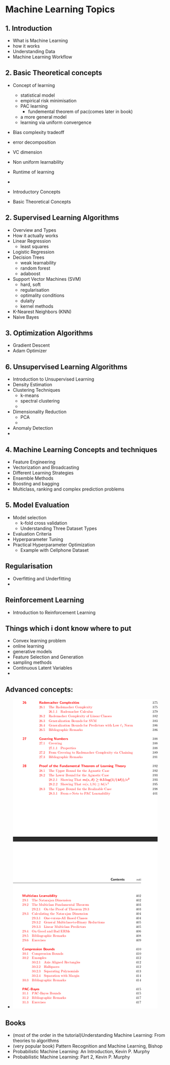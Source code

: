 # Machine Learning Topics

## 1. Introduction
- What is Machine Learning
- how it works
- Understanding Data
- Machine Learning Workflow

## 2. Basic Theoretical concepts
- Concept of learning
  - statistical model
  - empirical risk minimisation
  - PAC learning
    - fundemental theorem of pac(comes later in book)
  - a more general model
  - learning via uniform convergence
- Bias complexity tradeoff
- error decomposition
- VC dimension
- Non uniform learnability
- Runtime of learning
- 

- Introductory Concepts
- Basic Theoretical Concepts

## 2. Supervised Learning Algorithms
- Overview and Types
- How it actually works
- Linear Regression
  - least squares
- Logistic Regression
- Decision Trees
  - weak learnability
  - random forest
  - adaboost
- Support Vector Machines (SVM)
  - hard, soft
  - regularisation
  - optimality conditions
  - dulaity
  - kernel methods
- K-Nearest Neighbors (KNN)
- Naive Bayes

## 3. Optimization Algorithms
- Gradient Descent
- Adam Optimizer

## 6. Unsupervised Learning Algorithms
- Introduction to Unsupervised Learning
- Density Estimation
- Clustering Techniques
  - k-means
  - spectral clustering
  - 
- Dimensionality Reduction
  - PCA
  - 
- Anomaly Detection
- 
## 4. Machine Learning Concepts and techniques
- Feature Engineering
- Vectorization and Broadcasting
- Different Learning Strategies
- Ensemble Methods
- Boosting and bagging
- Multiclass, ranking and complex prediction problems

## 5. Model Evaluation
- Model selection
  - k-fold cross validation
  - Understanding Three Dataset Types
- Evaluation Criteria
- Hyperparameter Tuning
- Practical Hyperparameter Optimization
  - Example with Cellphone Dataset

## Regularisation
- Overfitting and Underfitting
- 

## Reinforcement Learning
- Introduction to Reinforcement Learning


## Things which i dont know where to put
- Convex learning problem
- online learning
- generative models
- Feature Selection and Generation
- sampling methods
- Continuous Latent Variables
- 

## Advanced concepts: 
- ![alt text](image.png)


## Books
- (most of the order in the tutorial)Understanding Machine Learning: From theories to algorithms
- (very popular book) Pattern Recognition and Machine Learning, Bishop
- Probabilistic Machine Learning: An Introduction, Kevin P. Murphy
- Probabilistic Machine Learning: Part 2, Kevin P. Murphy